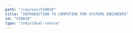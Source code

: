 ```yaml
---
path: "/courses/CS0010"
title: "INTRODUCTION TO COMPUTING FOR SYSTEMS ENGINEERS"
id: "CS0010"
type: "individual-course"
---
```

